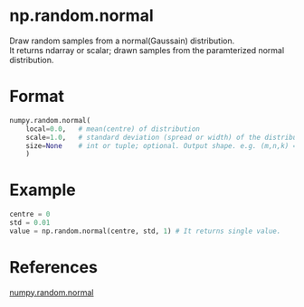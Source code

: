 # np.random.normal
Draw random samples from a normal(Gaussain) distribution.<br>
It returns ndarray or scalar; drawn samples from the paramterized normal distribution.
# Format
```python
numpy.random.normal(
    local=0.0,   # mean(centre) of distribution 
    scale=1.0,   # standard deviation (spread or width) of the distribution
    size=None    # int or tuple; optional. Output shape. e.g. (m,n,k) == m*n*k, None == single value
    )
```
# Example
```python
centre = 0
std = 0.01
value = np.random.normal(centre, std, 1) # It returns single value.
```
# References
[numpy.random.normal](https://docs.scipy.org/doc/numpy/reference/generated/numpy.random.normal.html)
